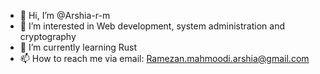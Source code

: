 - 👋 Hi, I’m @Arshia-r-m
- 👀 I’m interested in Web development, system administration and cryptography
- 🌱 I’m currently learning Rust
- 📫 How to reach me via email: Ramezan.mahmoodi.arshia@gmail.com

<!---
Arshia-r-m/Arshia-r-m is a ✨ special ✨ repository because its `README.md` (this file) appears on your GitHub profile.
You can click the Preview link to take a look at your changes.
--->
